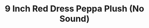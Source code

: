 ---
id: PE05934
title: 9 Inch Red Dress Peppa Plush (No Sound)
price:
    hkd: 119.9
    twd: 480
dimensions:
    w: 10
    l: 9
    h: 23
    unit: cm
imgs: 
    - 'images/products/9-inch-peppa-pig-super-soft-collectables-peppa.png'
---